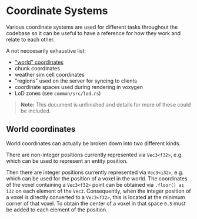 # Coordinate Systems

Various coordinate systems are used for different tasks throughout the codebase so it can be useful
to have a reference for how they work and relate to each other.

A not neccesarily exhaustive list: 
* ["world" coordinates](#world-coordinates)
* chunk coordinates
* weather sim cell coordinates
* "regions" used on the server for syncing to clients
* coordinate spaces used during rendering in voxygen
* LoD zones (see `common/src/lod.rs`)

> **Note:** This document is unfinished and details for more of these could be included.

## World coordinates

World coordinates can actually be broken down into two different kinds.

There are non-integer positions currently represented via `Vec3<f32>`, e.g. which can be used to
represent an entity position.

Then there are integer positions currently represented via `Vec3<i32>`, e.g. which can be used
for the position of a voxel in the world. The coordinates of the voxel containing a `Vec3<f32>`
point can be obtained via `.floor() as i32` on each element of the `Vec3`. Consequently, when the
integer position of a voxel is directly converted to a `Vec3<f32>`, this is located at the minimum
corner of that voxel. To obtain the center of a voxel in that space `0.5` must be added to each
element of the position.
